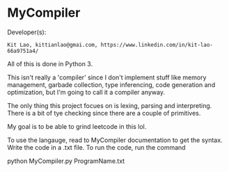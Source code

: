 # MyCompiler

Developer(s): 

	Kit Lao, kittianlao@gmai.com, https://www.linkedin.com/in/kit-lao-66a9751a4/

All of this is done in Python 3.

This isn't really a 'compiler' since I don't implement stuff like memory management, 
garbade collection, type inferencing, code generation and optimization, but I'm 
going to call it a compiler anyway.


The only thing this project focues on is lexing, parsing and interpreting. There is
a bit of tye checking since there are a couple of primitives.


My goal is to be able to grind leetcode in this lol.


To use the langauge, read to MyCompiler documentation to get the syntax.
Write the code in a .txt file. To run the code, run the command

python MyCompiler.py ProgramName.txt